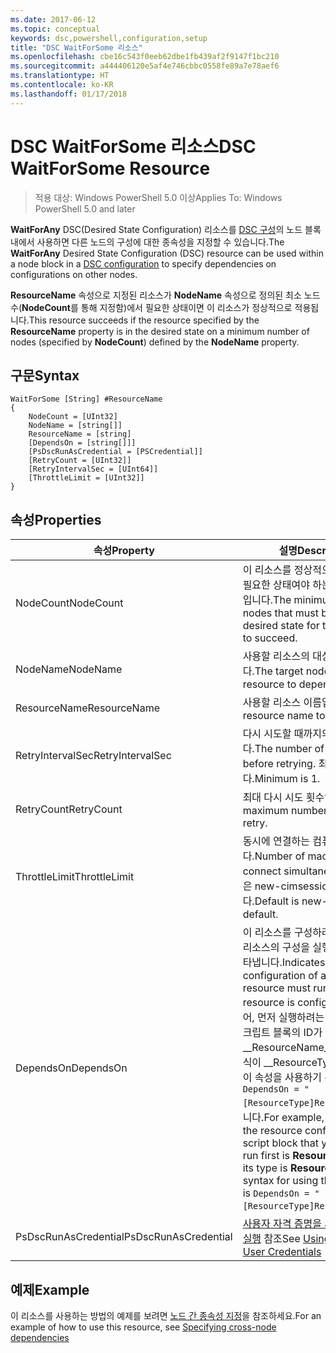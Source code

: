 ```yaml
---
ms.date: 2017-06-12
ms.topic: conceptual
keywords: dsc,powershell,configuration,setup
title: "DSC WaitForSome 리소스"
ms.openlocfilehash: cbe16c543f0eeb62dbe1fb439af2f9147f1bc210
ms.sourcegitcommit: a444406120e5af4e746cbbc0558fe89a7e78aef6
ms.translationtype: HT
ms.contentlocale: ko-KR
ms.lasthandoff: 01/17/2018
---
```

# <a name="dsc-waitforsome-resource"></a><span data-ttu-id="968f5-103">DSC WaitForSome 리소스</span><span class="sxs-lookup"><span data-stu-id="968f5-103">DSC WaitForSome Resource</span></span>

> <span data-ttu-id="968f5-104">적용 대상: Windows PowerShell 5.0 이상</span><span class="sxs-lookup"><span data-stu-id="968f5-104">Applies To: Windows PowerShell 5.0 and later</span></span>

<span data-ttu-id="968f5-105">**WaitForAny** DSC(Desired State Configuration) 리소스를 [DSC 구성](configurations.md)의 노드 블록 내에서 사용하면 다른 노드의 구성에 대한 종속성을 지정할 수 있습니다.</span><span class="sxs-lookup"><span data-stu-id="968f5-105">The **WaitForAny** Desired State Configuration (DSC) resource can be used within a node block in a [DSC configuration](configurations.md) to specify dependencies on configurations on other nodes.</span></span>

<span data-ttu-id="968f5-106">**ResourceName** 속성으로 지정된 리소스가 **NodeName** 속성으로 정의된 최소 노드 수(**NodeCount**를 통해 지정함)에서 필요한 상태이면 이 리소스가 정상적으로 적용됩니다.</span><span class="sxs-lookup"><span data-stu-id="968f5-106">This resource succeeds if the resource specified by the **ResourceName** property is in the desired state on a minimum number of nodes (specified by **NodeCount**) defined by the **NodeName** property.</span></span> 


## <a name="syntax"></a><span data-ttu-id="968f5-107">구문</span><span class="sxs-lookup"><span data-stu-id="968f5-107">Syntax</span></span>

```
WaitForSome [String] #ResourceName
{
    NodeCount = [UInt32]
    NodeName = [string[]]
    ResourceName = [string]
    [DependsOn = [string[]]]
    [PsDscRunAsCredential = [PSCredential]]
    [RetryCount = [UInt32]]
    [RetryIntervalSec = [UInt64]]
    [ThrottleLimit = [UInt32]]
}
```

## <a name="properties"></a><span data-ttu-id="968f5-108">속성</span><span class="sxs-lookup"><span data-stu-id="968f5-108">Properties</span></span>

|  <span data-ttu-id="968f5-109">속성</span><span class="sxs-lookup"><span data-stu-id="968f5-109">Property</span></span>  |  <span data-ttu-id="968f5-110">설명</span><span class="sxs-lookup"><span data-stu-id="968f5-110">Description</span></span>   | 
|---|---| 
| <span data-ttu-id="968f5-111">NodeCount</span><span class="sxs-lookup"><span data-stu-id="968f5-111">NodeCount</span></span>| <span data-ttu-id="968f5-112">이 리소스를 정상적으로 적용하려면 필요한 상태여야 하는 최소 노드 수입니다.</span><span class="sxs-lookup"><span data-stu-id="968f5-112">The minimum number of nodes that must be in the desired state for this resource to succeed.</span></span>|
| <span data-ttu-id="968f5-113">NodeName</span><span class="sxs-lookup"><span data-stu-id="968f5-113">NodeName</span></span>| <span data-ttu-id="968f5-114">사용할 리소스의 대상 노드입니다.</span><span class="sxs-lookup"><span data-stu-id="968f5-114">The target nodes of the resource to depend on.</span></span>| 
| <span data-ttu-id="968f5-115">ResourceName</span><span class="sxs-lookup"><span data-stu-id="968f5-115">ResourceName</span></span>| <span data-ttu-id="968f5-116">사용할 리소스 이름입니다.</span><span class="sxs-lookup"><span data-stu-id="968f5-116">The resource name to depend on.</span></span>| 
| <span data-ttu-id="968f5-117">RetryIntervalSec</span><span class="sxs-lookup"><span data-stu-id="968f5-117">RetryIntervalSec</span></span>| <span data-ttu-id="968f5-118">다시 시도할 때까지의 시간(초)입니다.</span><span class="sxs-lookup"><span data-stu-id="968f5-118">The number of seconds before retrying.</span></span> <span data-ttu-id="968f5-119">최소값은 1입니다.</span><span class="sxs-lookup"><span data-stu-id="968f5-119">Minimum is 1.</span></span>| 
| <span data-ttu-id="968f5-120">RetryCount</span><span class="sxs-lookup"><span data-stu-id="968f5-120">RetryCount</span></span>| <span data-ttu-id="968f5-121">최대 다시 시도 횟수입니다.</span><span class="sxs-lookup"><span data-stu-id="968f5-121">The maximum number of times to retry.</span></span>| 
| <span data-ttu-id="968f5-122">ThrottleLimit</span><span class="sxs-lookup"><span data-stu-id="968f5-122">ThrottleLimit</span></span>| <span data-ttu-id="968f5-123">동시에 연결하는 컴퓨터의 수입니다.</span><span class="sxs-lookup"><span data-stu-id="968f5-123">Number of machines to connect simultaneously.</span></span> <span data-ttu-id="968f5-124">기본값은 new-cimsession 기본값입니다.</span><span class="sxs-lookup"><span data-stu-id="968f5-124">Default is new-cimsession default.</span></span>| 
| <span data-ttu-id="968f5-125">DependsOn</span><span class="sxs-lookup"><span data-stu-id="968f5-125">DependsOn</span></span> | <span data-ttu-id="968f5-126">이 리소스를 구성하려면 먼저 다른 리소스의 구성을 실행해야 함을 나타냅니다.</span><span class="sxs-lookup"><span data-stu-id="968f5-126">Indicates that the configuration of another resource must run before this resource is configured.</span></span> <span data-ttu-id="968f5-127">예를 들어, 먼저 실행하려는 리소스 구성 스크립트 블록의 ID가 __ResourceName__이고 해당 형식이 __ResourceType__일 경우, 이 속성을 사용하기 위한 구문은 `DependsOn = "[ResourceType]ResourceName"`입니다.</span><span class="sxs-lookup"><span data-stu-id="968f5-127">For example, if the ID of the resource configuration script block that you want to run first is __ResourceName__ and its type is __ResourceType__, the syntax for using this property is `DependsOn = "[ResourceType]ResourceName"`.</span></span>|
| <span data-ttu-id="968f5-128">PsDscRunAsCredential</span><span class="sxs-lookup"><span data-stu-id="968f5-128">PsDscRunAsCredential</span></span> | <span data-ttu-id="968f5-129">[사용자 자격 증명을 사용하여 DSC 실행](https://docs.microsoft.com/en-us/powershell/dsc/runasuser) 참조</span><span class="sxs-lookup"><span data-stu-id="968f5-129">See [Using DSC with User Credentials](https://docs.microsoft.com/en-us/powershell/dsc/runasuser)</span></span> |


## <a name="example"></a><span data-ttu-id="968f5-130">예제</span><span class="sxs-lookup"><span data-stu-id="968f5-130">Example</span></span>

<span data-ttu-id="968f5-131">이 리소스를 사용하는 방법의 예제를 보려면 [노드 간 종속성 지정](crossNodeDependencies.md)을 참조하세요.</span><span class="sxs-lookup"><span data-stu-id="968f5-131">For an example of how to use this resource, see [Specifying cross-node dependencies](crossNodeDependencies.md)</span></span>

